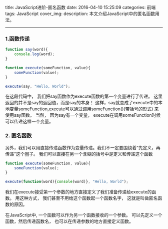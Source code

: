 title: JavaScript进阶-匿名函数
date: 2016-04-10 15:25:09
categories: 前端
tags: JavaScript
cover_img:
description: 本文介绍JavaScript中的匿名函数用法。

---

### 1.函数传递

```javascript
function say(word){
    console.log(word);
}

function execute(someFunction, value){
    someFunction(value);
}

execute(say, "Hello, World");
```

在这段代码中， 我们把say函数作为execute函数的第一个变量进行了传递。
这里返回的并不是say的返回值，而是say的本身！
这样，say就变成了execute中的本地变量someFunction,execute可以通过调用someFunction()(带括号的形式)
来使用say函数。
当然， 因为say有一个变量， execute在调用someFunction时候可以传递这样一个变量。

### 2. 匿名函数

另外，我们可以用直接传递函数作为变量传递。我们不一定要围绕着“先定义，再传递”这个圈子。
我们可以直接在另一个含糊的括号中是定义和传递这个函数

```javascript
function execute(someFunction, value){
    someFunction(value);
}

execute(function(word){console(word)}, "Hello, World");
```

我们在execute接受第一个参数的地方直接定义了我们准备传递给execute的函数。
用这种方式， 我们甚至不用给这个函数起一个函数名字， 这就是叫做匿名函数的原因。

在JavaScript中, 一个函数可以作为另一个函数接收的一个参数。
可以先定义一个函数，然后传递函数名， 也可以在传递参数的地方直接定义函数。
